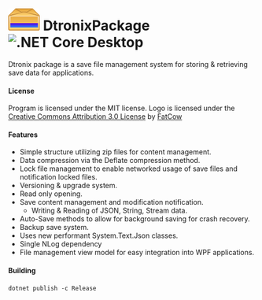 # ![Logo](https://github.com/Dtronix/DtronixPackage/blob/master/src/icon.png) DtronixPackage ![.NET Core Desktop](https://github.com/Dtronix/DtronixPackage/workflows/.NET%20Core%20Desktop/badge.svg)

Dtronix package is a save file management system for storing & retrieving save data for applications.

#### License
Program is licensed under the MIT license.
Logo is licensed under the [Creative Commons Attribution 3.0 License](http://creativecommons.org/licenses/by/3.0/us/) by [FatCow](https://www.fatcow.com/free-icons)

#### Features
- Simple structure utilizing zip files for content management.
- Data compression via the Deflate compression method.
- Lock file management to enable networked usage of save files and notification locked files.
- Versioning & upgrade system.
- Read only opening.
- Save content management and modification notification.
  - Writing & Reading of JSON, String, Stream data.
- Auto-Save methods to allow for background saving for crash recovery.
- Backup save system.
- Uses new performant System.Text.Json classes.
- Single NLog dependency
- File management view model for easy integration into WPF applications.

#### Building
```
dotnet publish -c Release
```

